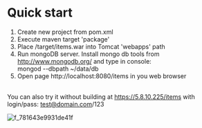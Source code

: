 # Quick start

1. Create new project from pom.xml<br>
2. Execute maven target 'package'<br>
3. Place /target/items.war into Tomcat 'webapps' path<br>
4. Run mongoDB server. Install mongo db tools from http://www.mongodb.org/ and type in console:<br>
  mongod --dbpath ~/data/db<br>
3. Open page http://localhost:8080/items in you web browser<br><br>

You can also try it without building at https://5.8.10.225/items with login/pass: test@domain.com/123

![f_781643e9931de41f](https://github.com/ickee953/items/assets/152408327/adf2be52-368b-41c6-b52b-a720efb5cfe0)
